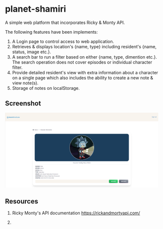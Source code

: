 # planet-shamiri
A simple web platform that incorporates Ricky &amp; Monty API.

The following features have been implements:

1. A Login page to control access to web application.
2. Retrieves & displays location's {name, type} including resident's  {name, status, image etc.}.
3. A search bar to run a filter based on either {name, type, dimention etc.}. The search operation does not cover episodes or individual character filter.
4. Provide detailed resident's view with extra information about a character on a single page which also includes the ability to create a new note & view note(s).
5. Storage of notes on localStorage.

## Screenshot

![Login screenshot](src/screenshots/character_screenshot.PNG)












## Resources

1. Ricky Monty's API documentation
https://rickandmortyapi.com/

2. 
